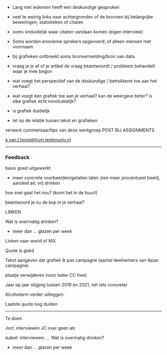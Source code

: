 - Lang niet iedereen heeft een deskundige gesproken
- veel te weinig links naar achtergronden of de bronnen bij belangrijke beweringen, statistieken of citaten
- soms onduidelijk waar citaten vandaan komen (eigen interview)
- Soms worden anonieme sprekers opgevoerd, of alleen mensen met voornaam
- bij grafieken ontbreekt soms bronvermelding/bron van data

- vraag je je af of je artikel de vraag beantwoordt / probleem behandelt waar je mee begon
- wat voegt het perspectief van de deskundige / betrokkene toe aan het verhaal?
- wat voegt een grafiek toe aan je verhaal? kan de weergave beter? is elke grafiek echt noodzakelijk?
- is grafiek duidelijk
- let op de relatie tussen tekst en grafieken

verwerk commentaar/tips van deze werkgroep
POST BIJ ASSIGNMENTS

a.van.t.hoog@hum.leidenuniv.nl

---
### Feedback

basis goed uitgewerkt
- meer concrete voorbeelden/getallen laten zien
meer procentueel beeld, aandeel alc vrij drinken

hoe snel gaat het nou? (komt het in de buurt)

beantwoord je nu de kop in je verhaal?

LINKEN

Wat is overmatig drinken?
- meer dan ... glazen per week

Linken naar world of NIX

Quote is goed

Tekst aangeven dat grafiek ik pas campagne
(aantal deelnemers van ikpas campagne)

plaatje verwijderen (voor beter CC free)

Jaar op jaar stijging tussen 2019 en 2021, net iets concreter

Alcoholarm verder uitleggen.

Laatste quote nog duiden

----
Te doen

Jort:
interviewen JC over geen alc


Isabel:
interviewen: ...
Wat is overmatig drinken?
- meer dan ... glazen per week

